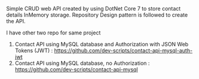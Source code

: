 Simple CRUD web API created by using DotNet Core 7 to store contact details InMemory storage. Repository Design pattern is followed to create the API.

I have other two repo for same project

1. Contact API using MySQL database and Authorization with JSON Web Tokens (JWT) : https://github.com/dev-scripts/contact-api-mysql-auth-jwt
2. Contact API using MySQL database, no Authorization : https://github.com/dev-scripts/contact-api-mysql
